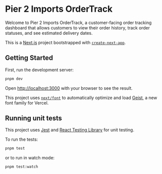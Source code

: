 # Pier 2 Imports OrderTrack

Welcome to Pier 2 Imports OrderTrack, a customer-facing order tracking dashboard that allows customers to view their order history, track order statuses, and see estimated delivery dates.

This is a [Next.js](https://nextjs.org) project bootstrapped with [`create-next-app`](https://nextjs.org/docs/app/api-reference/cli/create-next-app).

## Getting Started

First, run the development server:

```bash
pnpm dev
```

Open [http://localhost:3000](http://localhost:3000) with your browser to see the result.

This project uses [`next/font`](https://nextjs.org/docs/app/building-your-application/optimizing/fonts) to automatically optimize and load [Geist](https://vercel.com/font), a new font family for Vercel.

## Running unit tests

This project uses [Jest](https://jestjs.io/) and [React Testing Library](https://testing-library.com/docs/react-testing-library/intro) for unit testing.

To run the tests:

```bash
pnpm test
```

or to run in watch mode:

```bash
pnpm test:watch
```
